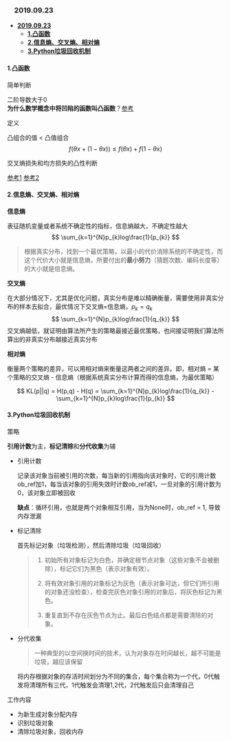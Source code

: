 ### 　**2019.09.23** 

- [**2019.09.23**](#20190923)
  - [**1.凸函数**](#1凸函数)
  - [**2.信息熵、交叉熵、相对熵**](#2信息熵交叉熵相对熵)
  - [**3.Python垃圾回收机制**](#3python垃圾回收机制)
#### **1.凸函数**

简单判断

二阶导数大于0   
 **为什么数学概念中将凹陷的函数叫凸函数**？[参考](https://www.zhihu.com/question/20014186)

定义

凸组合的值 < 凸值组合
$$
f\left ( \theta x + (1-\theta x ) \right ) \leqslant f\left ( \theta x \right )+ f\left ( 1-\theta x \right )
$$



交叉熵损失和均方损失的凸性判断

[参考1](https://www.cnblogs.com/aijianiula/p/9651879.html)
[参考2](https://blog.csdn.net/zhufenghao/article/details/52735750)


####  **2.信息熵、交叉熵、相对熵**

**信息熵**

表征随机变量或者系统不确定性的指标，信息熵越大，不确定性越大
$$
\sum_{k=1}^{N}p_{k}log\frac{1}{p_{k}}
$$

> 根据真实分布，找到一个最优策略，以最小的代价消除系统的不确定性，而这个代价大小就是信息熵，所要付出的**最小努力**（猜题次数、编码长度等）的大小就是信息熵。



**交叉熵**

在大部分情况下，尤其是优化问题，真实分布是难以精确衡量，需要使用非真实分布的样本去拟合，最优情况下交叉熵=信息熵，$p_{k} = q_{k}$
$$
\sum_{k=1}^{N}p_{k}log\frac{1}{q_{k}}
$$
交叉熵越低，就证明由算法所产生的策略最接近最优策略，也间接证明我们算法所算出的非真实分布越接近真实分布

**相对熵**

衡量两个策略的差异，可以用相对熵来衡量这两者之间的差异。即，相对熵 = 某个策略的交叉熵 - 信息熵（根据系统真实分布计算而得的信息熵，为最优策略）

$$
KL(p||q) = H(p,q) - H(q)   
         = \sum_{k=1}^{N}p_{k}log\frac{1}{q_{k}} - \sum_{k=1}^{N}p_{k}log\frac{1}{p_{k}}
$$



#### **3.Python垃圾回收机制**

策略

**引用计数**为主，**标记清除**和**分代收集**为辅

- 引用计数

  记录该对象当前被引用的次数，每当新的引用指向该对象时，它的引用计数ob_ref加1，每当该对象的引用失效时计数ob_ref减1，一旦对象的引用计数为0，该对象立即被回收

  **缺点**：循环引用，也就是两个对象相互引用，当为None时，ob_ref = 1, 导致内存泄漏

- 标记清除

  首先标记对象（垃圾检测），然后清除垃圾（垃圾回收）

  > 1. 初始所有对象标记为白色，并确定根节点对象（这些对象不会被删除），标记它们为黑色（表示对象有效）。
  >
  > 2. 将有效对象引用的对象标记为灰色（表示对象可达，但它们所引用的对象还没检查），检查完灰色对象引用的对象后，将灰色标记为黑色。
  > 3. 重复直到不存在灰色节点为止。最后白色结点都是需要清除的对象。

- 分代收集

  > 一种典型的以空间换时间的技术，认为对象存在时间越长，越不可能是垃圾，越应该保留

  将内存根据对象的存活时间划分为不同的集合，每个集合称为一个代，0代触发将清理所有三代，1代触发会清理1,2代，2代触发后只会清理自己

工作内容

- 为新生成对象分配内存
- 识别垃圾对象
- 清除垃圾对象，回收内存